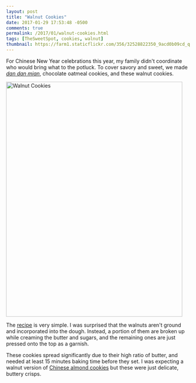 ```yaml
---
layout: post
title: "Walnut Cookies"
date: 2017-01-29 17:53:48 -0500
comments: true
permalink: /2017/01/walnut-cookies.html
tags: [TheSweetSpot, cookies, walnut]
thumbnail: https://farm1.staticflickr.com/356/32528822350_9acd0b09cd_q.jpg
---
```


For Chinese New Year celebrations this year, my family didn't coordinate who would bring what
to the potluck. To cover savory and sweet, we made [_dan dan mian_](https://en.wikipedia.org/wiki/Dandan_noodles),
chocolate oatmeal cookies, and these walnut cookies.

<a data-flickr-embed="true"  href="https://www.flickr.com/photos/gnuf/32528822350/in/dateposted/" title="Walnut Cookies"><img src="https://c1.staticflickr.com/1/356/32528822350_9acd0b09cd_z.jpg" width="480" height="640" alt="Walnut Cookies"></a><script async src="//embedr.flickr.com/assets/client-code.js" charset="utf-8"></script>

The [recipe](https://puredeliciousness.blogspot.ca/2009/09/pichet-ongs-chinese-walnut-cookies.html) is
very simple. I was surprised that the walnuts aren't ground and incorporated into the dough. Instead,
a portion of them are broken up while creaming the butter and sugars, and the remaining ones are just pressed
onto the top as a garnish.

These cookies spread significantly due to their high ratio of butter, and needed at least 15 minutes baking 
time before they set. I was expecting a walnut version of 
[Chinese almond cookies](/2008/02/chinese-almond-cookies.html) but these were just delicate, buttery crisps.

